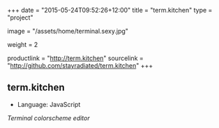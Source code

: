 +++
date = "2015-05-24T09:52:26+12:00"
title = "term.kitchen"
type = "project"

image = "/assets/home/terminal.sexy.jpg"

weight = 2

productlink = "http://term.kitchen"
sourcelink = "http://github.com/stayradiated/term.kitchen"
+++

## term.kitchen

- Language: JavaScript

*Terminal colorscheme editor*

